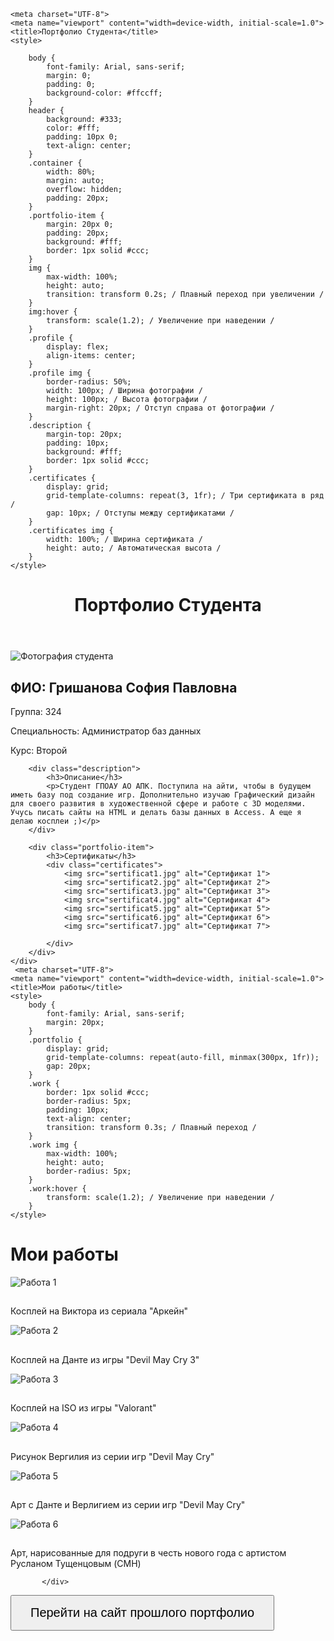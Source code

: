<!DOCTYPE html>
<html lang="ru">
<head>

    <meta charset="UTF-8">
    <meta name="viewport" content="width=device-width, initial-scale=1.0">
    <title>Портфолио Студента</title>
    <style>
        
        body {
            font-family: Arial, sans-serif;
            margin: 0;
            padding: 0;
            background-color: #ffccff;
        }
        header {
            background: #333;
            color: #fff;
            padding: 10px 0;
            text-align: center;
        }
        .container {
            width: 80%;
            margin: auto;
            overflow: hidden;
            padding: 20px;
        }
        .portfolio-item {
            margin: 20px 0;
            padding: 20px;
            background: #fff;
            border: 1px solid #ccc;
        }
        img {
            max-width: 100%;
            height: auto;
            transition: transform 0.2s; / Плавный переход при увеличении /
        }
        img:hover {
            transform: scale(1.2); / Увеличение при наведении /
        }
        .profile {
            display: flex;
            align-items: center;
        }
        .profile img {
            border-radius: 50%;
            width: 100px; / Ширина фотографии /
            height: 100px; / Высота фотографии /
            margin-right: 20px; / Отступ справа от фотографии /
        }
        .description {
            margin-top: 20px;
            padding: 10px;
            background: #fff;
            border: 1px solid #ccc;
        }
        .certificates {
            display: grid;
            grid-template-columns: repeat(3, 1fr); / Три сертификата в ряд /
            gap: 10px; / Отступы между сертификатами /
        }
        .certificates img {
            width: 100%; / Ширина сертификата /
            height: auto; / Автоматическая высота /
        }
    </style>
</head>
<body>
    <header>
        <h1>Портфолио Студента</h1>
    </header>
    <div class="container">
        <div class="profile">
            <img src="profile.jpg" alt="Фотография студента"> <!-- Замените на своё изображение -->
            <h2>ФИО: Гришанова София Павловна</h2>
        </div>
        <p>Группа: 324</p>
        <p>Специальность: Администратор баз данных </p>
        <p>Курс: Второй </p>
        
        <div class="description">
            <h3>Описание</h3>
            <p>Студент ГПОАУ АО АПК. Поступила на айти, чтобы в будущем иметь базу под создание игр. Дополнительно изучаю Графический дизайн для своего развития в художественной сфере и работе с 3D моделями. Учусь писать сайты на HTML и делать базы данных в Access. А еще я делаю косплеи ;)</p>
        </div>

        <div class="portfolio-item">
            <h3>Сертификаты</h3>
            <div class="certificates">
                <img src="sertificat1.jpg" alt="Сертификат 1">
                <img src="sertificat2.jpg" alt="Сертификат 2">
                <img src="sertificat3.jpg" alt="Сертификат 3">
                <img src="sertificat4.jpg" alt="Сертификат 4">
                <img src="sertificat5.jpg" alt="Сертификат 5">
                <img src="sertificat6.jpg" alt="Сертификат 6">
                <img src="sertificat7.jpg" alt="Сертификат 7">

            </div>
        </div>
    </div>
     <meta charset="UTF-8">
    <meta name="viewport" content="width=device-width, initial-scale=1.0">
    <title>Мои работы</title>
    <style>
        body {
            font-family: Arial, sans-serif;
            margin: 20px;
        }
        .portfolio {
            display: grid;
            grid-template-columns: repeat(auto-fill, minmax(300px, 1fr));
            gap: 20px;
        }
        .work {
            border: 1px solid #ccc;
            border-radius: 5px;
            padding: 10px;
            text-align: center;
            transition: transform 0.3s; / Плавный переход /
        }
        .work img {
            max-width: 100%;
            height: auto;
            border-radius: 5px;
        }
        .work:hover {
            transform: scale(1.2); / Увеличение при наведении /
        }
    </style>
</head>
<body>
    <h1>Мои работы</h1>
    <div class="portfolio">
        <div class="work">
            <img src="work1.jpg" alt="Работа 1">
            <h2></h2>
            <p>Косплей на Виктора из сериала "Аркейн" </p>
        </div>
        <div class="work">
            <img src="work2.jpg" alt="Работа 2">
            <h2></h2>
            <p>Косплей на Данте из игры "Devil May Cry 3"</p>
        </div>
        <div class="work">
            <img src="work3.jpg" alt="Работа 3">
            <h2></h2>
            <p>Косплей на ISO из игры "Valorant"</p>
        </div>
        <div class="work">
            <img src="work4.jpg" alt="Работа 4">
            <h2></h2>
            <p>Рисунок Вергилия из серии игр "Devil May Cry"</p>
        </div>
        <div class="work">
            <img src="work5.jpg" alt="Работа 5">
            <h2></h2>
            <p>Арт с Данте и Верлигием из серии игр "Devil May Cry"</p>
        </div>
        <div class="work">
            <img src="work6.jpg" alt="Работа 6">
            <h2></h2>
            <p>Арт, нарисованные для подруги в честь нового года с артистом Русланом Тущенцовым (CMH)</p>
            </style>
</head>
<body>

           </div>
</div>
<a href="http://cherikkk.tilda.ws" target="_blank">
    <button style="font-size: 20px; padding: 15px 30px;">Перейти на сайт прошлого портфолио</button>
</a>
        </div>
    </div>
</body>
</html>
